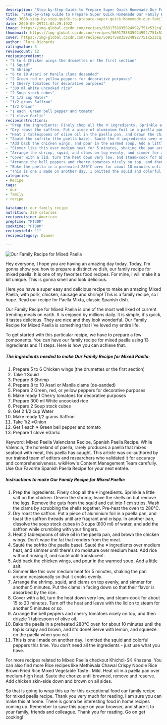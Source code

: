```yaml
---
description: "Step-by-Step Guide to Prepare Super Quick Homemade Our Family Recipe for Mixed Paella"
title: "Step-by-Step Guide to Prepare Super Quick Homemade Our Family Recipe for Mixed Paella"
slug: 3688-step-by-step-guide-to-prepare-super-quick-homemade-our-family-recipe-for-mixed-paella
date: 2020-09-29T21:02:29.192Z
image: https://img-global.cpcdn.com/recipes/5691758835924992/751x532cq70/our-family-recipe-for-mixed-paella-recipe-main-photo.jpg
thumbnail: https://img-global.cpcdn.com/recipes/5691758835924992/751x532cq70/our-family-recipe-for-mixed-paella-recipe-main-photo.jpg
cover: https://img-global.cpcdn.com/recipes/5691758835924992/751x532cq70/our-family-recipe-for-mixed-paella-recipe-main-photo.jpg
author: Flora Richards
ratingvalue: 3
reviewcount: 12
recipeingredient:
- "5 to 6 Chicken wings the drumettes or the first section"
- "1 Squid"
- "8 Shrimp"
- "8 to 10 Asari or Manila clams desanded"
- "2 Green red or yellow peppers for decorative purposes"
- "1 Cherry tomatoes for decorative purposes"
- "300 ml White uncooked rice"
- "2 Soup stock cubes"
- "2 1/2 cup Water"
- "1/2 grams Saffron"
- "1/2 Onion"
- "1 each  Green bell pepper and tomato"
- "1 clove Garlic"
recipeinstructions:
- "Prep the ingredients: Finely chop all the ※ ingredients. Sprinkle a little salt on the chicken. Devein the shrimp; leave the shells on but remove the legs. Remove the guts from the squid and cut into 1 cm strips. Wash the clams by scrubbing the shells together. Pre-heat the oven to 280°C."
- "Dry roast the saffron. Put a piece of aluminium foil in a paella pan, and toast the saffron threads until are fragrant and crispy. In another pan, dissolve the soup stock cubes in 3 cups (600 ml) of water, and add the saffron while crumbling with your fingers."
- "Heat 2 tablespoons of olive oil in the paella pan, and brown the chicken wings. Don&#39;t wipe the fat that renders from the meat."
- "Sauté the sofrito (the paella base). Sauté the ※ ingredients over medium heat, and simmer until there&#39;s no moisture over medium heat. Add rice without rinsing it, and sauté until translucent."
- "Add back the chicken wings, and pour in the warmed soup. Add a little salt."
- "Simmer like this over medium heat for 5 minutes, shaking the pan around occasionally so that it cooks evenly."
- "Arrange the shrimp, squid, and clams on top evenly, and simmer for another 5 minutes. Put the clams in facing down so that their flavor is absorbed by the rice."
- "Cover with a lid, turn the heat down very low, and steam-cook for about 15 to 20 minutes. Turn off the heat and leave with the lid on to steam for another 5 minutes or so."
- "Arrange the bell peppers and cherry tomatoes nicely on top, and then drizzle 1 tablespoon of olive oil."
- "Bake the paella in a preheated 280°C oven for about 10 minutes until the top is crispy and brown, and it&#39;s done! Serve with lemon, and squeeze on the paella when you eat."
- "This is one I made on another day. I omitted the squid and colorful peppers this time. You don&#39;t need all the ingredients - just use what you have."
categories:
- Recipe
tags:
- our
- family
- recipe

katakunci: our family recipe 
nutrition: 229 calories
recipecuisine: American
preptime: "PT30M"
cooktime: "PT38M"
recipeyield: "1"
recipecategory: Dinner

---
```



![Our Family Recipe for Mixed Paella](https://img-global.cpcdn.com/recipes/5691758835924992/751x532cq70/our-family-recipe-for-mixed-paella-recipe-main-photo.jpg)

Hey everyone, I hope you are having an amazing day today. Today, I'm gonna show you how to prepare a distinctive dish, our family recipe for mixed paella. It is one of my favorites food recipes. For mine, I will make it a bit unique. This is gonna smell and look delicious.

Here you have a super easy and delicious recipe to make an amazing Mixed Paella, with pork, chicken, sausage and shrimp! This is a family recipe, so I hope. Read our recipe for Paella Mixta, classic Spanish dish.

Our Family Recipe for Mixed Paella is one of the most well liked of current trending meals on earth. It is enjoyed by millions daily. It is simple, it's quick, it tastes delicious. They are nice and they look wonderful. Our Family Recipe for Mixed Paella is something that I've loved my entire life.


To get started with this particular recipe, we have to prepare a few components. You can have our family recipe for mixed paella using 13 ingredients and 11 steps. Here is how you can achieve that.

<!--inarticleads1-->

##### The ingredients needed to make Our Family Recipe for Mixed Paella:

1. Prepare 5 to 6 Chicken wings (the drumettes or the first section)
1. Take 1 Squid
1. Prepare 8 Shrimp
1. Prepare 8 to 10 Asari or Manila clams (de-sanded)
1. Prepare 2 Green, red, or yellow peppers for decorative purposes
1. Make ready 1 Cherry tomatoes for decorative purposes
1. Prepare 300 ml White uncooked rice
1. Prepare 2 Soup stock cubes
1. Get 2 1/2 cup Water
1. Make ready 1/2 grams Saffron
1. Take 1/2 ※Onion
1. Get 1 each ※ Green bell pepper and tomato
1. Prepare 1 clove ※Garlic


Keyword: Mixed Paella Valenciana Recipe, Spanish Paella Recipe. While Valencia, the homeland of paella, rarely produces a paella that mixes seafood with meat, this paella has caught. This article was co-authored by our trained team of editors and researchers who validated it for accuracy and comprehensiveness. wikiHow&#39;s Content Management Team carefully. Use Our Favorite Spanish Paella Recipe for your next entrée. 

<!--inarticleads2-->

##### Instructions to make Our Family Recipe for Mixed Paella:

1. Prep the ingredients: Finely chop all the ※ ingredients. Sprinkle a little salt on the chicken. Devein the shrimp; leave the shells on but remove the legs. Remove the guts from the squid and cut into 1 cm strips. Wash the clams by scrubbing the shells together. Pre-heat the oven to 280°C.
1. Dry roast the saffron. Put a piece of aluminium foil in a paella pan, and toast the saffron threads until are fragrant and crispy. In another pan, dissolve the soup stock cubes in 3 cups (600 ml) of water, and add the saffron while crumbling with your fingers.
1. Heat 2 tablespoons of olive oil in the paella pan, and brown the chicken wings. Don&#39;t wipe the fat that renders from the meat.
1. Sauté the sofrito (the paella base). Sauté the ※ ingredients over medium heat, and simmer until there&#39;s no moisture over medium heat. Add rice without rinsing it, and sauté until translucent.
1. Add back the chicken wings, and pour in the warmed soup. Add a little salt.
1. Simmer like this over medium heat for 5 minutes, shaking the pan around occasionally so that it cooks evenly.
1. Arrange the shrimp, squid, and clams on top evenly, and simmer for another 5 minutes. Put the clams in facing down so that their flavor is absorbed by the rice.
1. Cover with a lid, turn the heat down very low, and steam-cook for about 15 to 20 minutes. Turn off the heat and leave with the lid on to steam for another 5 minutes or so.
1. Arrange the bell peppers and cherry tomatoes nicely on top, and then drizzle 1 tablespoon of olive oil.
1. Bake the paella in a preheated 280°C oven for about 10 minutes until the top is crispy and brown, and it&#39;s done! Serve with lemon, and squeeze on the paella when you eat.
1. This is one I made on another day. I omitted the squid and colorful peppers this time. You don&#39;t need all the ingredients - just use what you have.


For more recipes related to Mixed Paella checkout Khichdi-SK Khazana. You can also find more Rice recipes like Methiwala Chawal Crispy Noodle Rice Brown Fried Rice Mixed Vegetable Taste : Mild. Heat oil in a paella pan over medium-high heat. Saute the chorizo until browned, remove and reserve. Add chicken skin-side down and brown on all sides. 

So that is going to wrap this up for this exceptional food our family recipe for mixed paella recipe. Thank you very much for reading. I am sure you can make this at home. There is gonna be interesting food in home recipes coming up. Remember to save this page on your browser, and share it to your family, friends and colleague. Thank you for reading. Go on get cooking!
